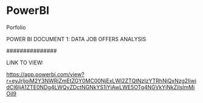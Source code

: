 # PowerBI
Porfolio



POWER BI DOCUMENT 1: DATA JOB OFFERS ANALYSIS 




###############




LINK TO VIEW:




https://app.powerbi.com/view?r=eyJrIjoiM2Y3NWRjZmEtZGY0MC00NjExLWI2ZTQtNzIzYTRhNjQxNzg2IiwidCI6IjA1ZTE0NDg4LWQyZDctNGNkYS1iYjAwLWE5OTg4NGVkYjNkZiIsImMiOjl9
